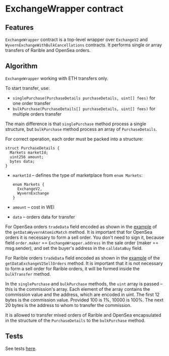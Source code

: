 # ExchangeWrapper contract

## Features

`ExchangeWrapper` contract is a top-level wrapper over `ExchangeV2` and `WyvernExchangeWithBulkCancellations` contracts. It performs single or array transfers of Rarible and OpenSea orders.

## Algorithm

`ExchangeWrapper` working with ETH transfers only.

To start transfer, use:

* `singlePurchase(PurchaseDetails purchaseDetails, uint[] fees)` for one order transfer
* `bulkPurchase(PurchaseDetails[] purchaseDetails, uint[] fees)` for multiple orders transfer

The main difference is that `singlePurchase` method process a single structure, but `bulkPurchase` method process an array of `PurchaseDetails`.

For correct operation, each order must be packed into a structure:

```
struct PurchaseDetails {
  Markets marketId;
  uint256 amount;
  bytes data;
}
```

* `marketId` – defines the type of marketplace from `enum Markets`:

   ```
   enum Markets {
     ExchangeV2,
     WyvernExchange
   }
  ```

* `amount` – cost in WEI
* `data` – orders data for transfer

For OpenSea orders `tradeData` field encoded as shown in the [example](../test/contracts/v2/ExchangeBulkV2Test.sol) of the `getDataWyvernAtomicMatch` method. It is important that for OpenSea orders it is necessary to form a sell order. You don't need to sign it, because field `order.maker` ==  `ExchangeWrapper.address` in the sale order (maker == msg.sender), and set the buyer's address in the `calldataBuy` field.

For Rarible orders `tradeData` field encoded as shown in the [example](../test/contracts/v2/ExchangeBulkV2Test.sol) of the `getDataExchangeV2SellOrders` method. It is important that it is not necessary to form a sell order for Rarible orders, it will be formed inside the `bulkTransfer` method.

In the `singlePurchase` and `bulkPurchase` methods, the `uint` array is passed – this is the commission's array. Each element of the array contains the commission value and the address, which are encoded in uint. The first 12 bytes is the commission value. Provided 100 is 1%, 10000 is 100%. The next 20 bytes is the address to whom to transfer the commission.

It is allowed to transfer mixed orders of Rarible and OpenSea encapsulated in the structure of the `PurchaseDetails` to the `bulkPurchase` method.

## Tests

See tests [here](../test/v2/ExchangeBulkV2.rarible.test.js).
